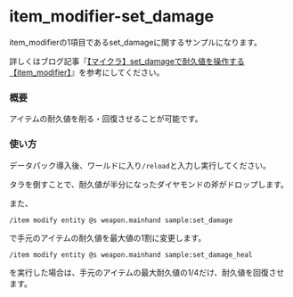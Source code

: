 # item_modifier-set_damage
item_modifierの1項目であるset_damageに関するサンプルになります。

詳しくはブログ記事『[【マイクラ】set_damageで耐久値を操作する【item_modifier】](https://natsumake.com/item_modifier-set_damage/)』を参考にしてください。

<h3>概要</h3>
アイテムの耐久値を削る・回復させることが可能です。

<h3>使い方</h3>

データパック導入後、ワールドに入り```/reload```と入力し実行してください。

タラを倒すことで、耐久値が半分になったダイヤモンドの斧がドロップします。

また、

```copy
/item modify entity @s weapon.mainhand sample:set_damage
```

で手元のアイテムの耐久値を最大値の1割に変更します。

```copy
/item modify entity @s weapon.mainhand sample:set_damage_heal
```

を実行した場合は、手元のアイテムの最大耐久値の1/4だけ、耐久値を回復させます。
